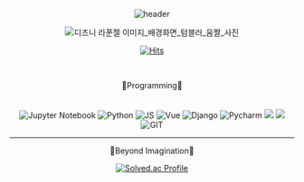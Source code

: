 <div align="center">

![header](https://capsule-render.vercel.app/api?type=soft&color=auto&height=180&section=header&text=❤GaHeun%20KIM❤&fontSize=50&animation=fadeIn)


![디즈니 라푼젤 이미지_배경화면_텀블러_움짤_사진](https://user-images.githubusercontent.com/97588019/150247143-18d5221f-d8c5-4ad7-8886-1a7e4b8ce9b4.gif)


[![Hits](https://hits.seeyoufarm.com/api/count/incr/badge.svg?url=https%3A%2F%2Fgithub.com%2Fgheun712&count_bg=%23F102B6&title_bg=%23555555&icon=ghostery.svg&icon_color=%23E7E7E7&title=hi%3A%29&edge_flat=false)](https://github.com/gheun712)

  
<br>

💎Programming💎
<br>
<br>
<br>
![Jupyter Notebook](https://img.shields.io/badge/jupyter-%23FA0F00.svg?style=for-the-badge&logo=jupyter&logoColor=white)
![Python](https://img.shields.io/badge/python-3670A0?style=for-the-badge&logo=python&logoColor=ffdd54)
![JS](https://img.shields.io/badge/js-3670A0?style=for-the-badge&logo=js&logoColor=ffdd54)
![Vue](https://img.shields.io/badge/vue-3670A0?style=for-the-badge&logo=vue&logoColor=ffdd54)
![Django](https://img.shields.io/badge/django-important?style=for-the-badge&logo=django&logoColor=blueviolet)
![Pycharm](https://img.shields.io/badge/pycharm-3670A0?style=for-the-badge&logo=pycharm&logoColor=ffdd54)
<img src="https://img.shields.io/badge/html-E34F26?style=for-the-badge&logo=html5&logoColor=white">
<img src="https://img.shields.io/badge/css-1572B6?style=for-the-badge&logo=css3&logoColor=white">
![GIT](https://img.shields.io/badge/git-yellowgreen?style=for-the-badge&logo=git&logoColor=9cf)
<br>

---  

 
🎈Beyond Imagination🎈

 
[![Solved.ac Profile](http://mazassumnida.wtf/api/v2/generate_badge?boj=rkgms0712)](https://solved.ac/rkgms0712/)



</div>

